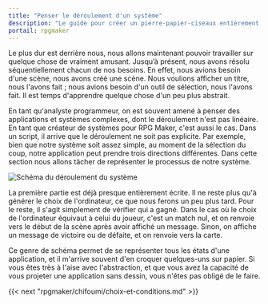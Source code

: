 ```yaml
---
title: "Penser le déroulement d'un système"
description: "Le guide pour créer un pierre-papier-ciseaux entièrement en scripts sur RPG Maker VX Ace. Apprenez à scripter en Ruby et RGSS pour créer vos propres systèmes sur RPG Maker !"
portail: rpgmaker
---
```


Le plus dur est derrière nous, nous allons maintenant pouvoir travailler sur quelque chose de vraiment amusant. Jusqu’à présent, nous avons résolu séquentiellement chacun de nos besoins. En effet, nous avions besoin d'une scène, nous avons créé une scène. Nous voulions afficher un titre, nous l'avons fait ; nous avions besoin d'un outil de sélection, nous l'avons fait. Il est temps d'apprendre quelque chose d'un peu plus abstrait.

En tant qu'analyste programmeur, on est souvent amené à penser des applications et systèmes complexes, dont le déroulement n'est pas linéaire. En tant que créateur de systèmes pour RPG Maker, c'est aussi le cas. Dans un script, il arrive que le déroulement ne soit pas explicite. Par exemple, bien que notre système soit assez simple, au moment de la sélection du coup, notre application peut prendre trois directions différentes. Dans cette section nous allons tâcher de représenter le processus de notre système.

![Schéma du déroulement du système](/images/rpgmaker/chifoumi/deroulement.png)

La première partie est déjà presque entièrement écrite. Il ne reste plus qu'à générer le choix de l'ordinateur, ce que nous ferons un peu plus tard. Pour le reste, il s'agit simplement de vérifier qui a gagné. Dans le cas où le choix de l'ordinateur équivaut à celui du joueur, c'est un match nul, et on renvoie vers le début de la scène après avoir affiché un message. Sinon, on affiche un message de victoire ou de défaite, et on renvoie vers la carte.

Ce genre de schéma permet de se représenter tous les états d'une application, et il m'arrive souvent d'en croquer quelques-uns sur papier. Si vous êtes très à l'aise avec l'abstraction, et que vous avez la capacité de vous projeter une application sans dessin, vous n'êtes pas obligé de le faire.

{{< next "rpgmaker/chifoumi/choix-et-conditions.md" >}}